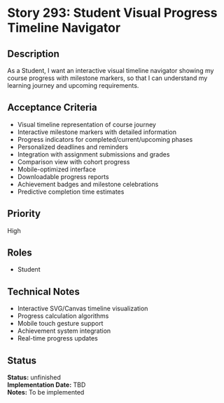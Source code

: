 # Story 293: Student Visual Progress Timeline Navigator

## Description
As a Student, I want an interactive visual timeline navigator showing my course progress with milestone markers, so that I can understand my learning journey and upcoming requirements.

## Acceptance Criteria
- Visual timeline representation of course journey
- Interactive milestone markers with detailed information
- Progress indicators for completed/current/upcoming phases
- Personalized deadlines and reminders
- Integration with assignment submissions and grades
- Comparison view with cohort progress
- Mobile-optimized interface
- Downloadable progress reports
- Achievement badges and milestone celebrations
- Predictive completion time estimates

## Priority
High

## Roles
- Student

## Technical Notes
- Interactive SVG/Canvas timeline visualization
- Progress calculation algorithms
- Mobile touch gesture support
- Achievement system integration
- Real-time progress updates
## Status
**Status:** unfinished  
**Implementation Date:** TBD  
**Notes:** To be implemented
